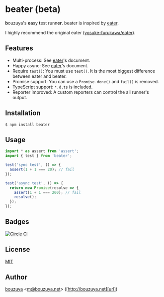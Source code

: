 # beater (beta)

**b**ouzuya's **ea**sy **t**est runn**er**. beater is inspired by [eater][yosuke-furukawa/eater].

I highly recommend the original eater ([yosuke-furukawa/eater][]).

[yosuke-furukawa/eater]: https://github.com/yosuke-furukawa/eater

## Features

- Multi-process: See [eater][yosuke-furukawa/eater]'s document.
- Happy async: See [eater][yosuke-furukawa/eater]'s document.
- Require `test()`: You must use `test()`. It is the most biggest difference between eater and beater.
- Promise support: You can use a `Promise`. `done()` and `fail()` is removed.
- TypeScript support: `*.d.ts` is included.
- Reporter improved: A custom reporters can control the all runner's output.

## Installation

```
$ npm install beater
```

## Usage

```ts
import * as assert from 'assert';
import { test } from 'beater';

test('sync test', () => {
  assert(1 + 1 === 20); // fail
});

test('async test', () => {
  return new Promise(resolve => {
    assert(1 + 1 === 200); // fail
    resolve();
  });
});
```

## Badges

[![Circle CI][circleci-badge-url]][circleci-url]

## License

[MIT](LICENSE)

## Author

[bouzuya][user] &lt;[m@bouzuya.net][email]&gt; ([http://bouzuya.net][url])

[user]: https://github.com/bouzuya
[email]: mailto:m@bouzuya.net
[url]: http://bouzuya.net
[circleci-badge-url]: https://circleci.com/gh/bouzuya/beater.svg?style=svg
[circleci-url]: https://circleci.com/gh/bouzuya/beater
